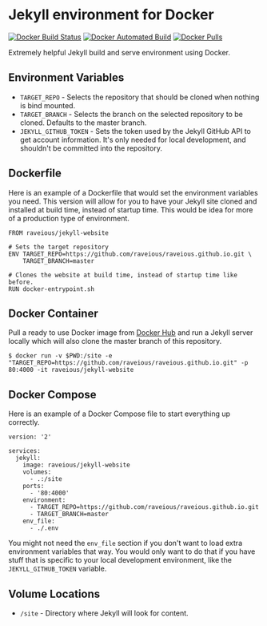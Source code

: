 # Jekyll environment for Docker

[![Docker Build Status](https://img.shields.io/docker/build/raveious/jekyll-website.svg)](https://hub.docker.com/r/raveious/jekyll-website/) [![Docker Automated Build](https://img.shields.io/docker/automated/raveious/jekyll-website.svg)](https://hub.docker.com/r/raveious/jekyll-website/) [![Docker Pulls](https://img.shields.io/docker/pulls/raveious/jekyll-website.svg)](https://hub.docker.com/r/raveious/jekyll-website/)

Extremely helpful Jekyll build and serve environment using Docker.

## Environment Variables

- `TARGET_REPO` - Selects the repository that should be cloned when nothing is bind mounted.
- `TARGET_BRANCH` - Selects the branch on the selected repository to be cloned. Defaults to the master branch.
- `JEKYLL_GITHUB_TOKEN` - Sets the token used by the Jekyll GitHub API to get account information. It's only needed for local development, and shouldn't be committed into the repository.

## Dockerfile

Here is an example of a Dockerfile that would set the environment variables you need. This version will allow for you to have your Jekyll site cloned and installed at build time, instead of startup time. This would be idea for more of a production type of environment.
```
FROM raveious/jekyll-website

# Sets the target repository
ENV TARGET_REPO=https://github.com/raveious/raveious.github.io.git \
    TARGET_BRANCH=master

# Clones the website at build time, instead of startup time like before.
RUN docker-entrypoint.sh
```

## Docker Container

Pull a ready to use Docker image from [Docker Hub](https://hub.docker.com/r/raveious/jekyll-website) and run a Jekyll server locally which will also clone the master branch of this repository.
```
$ docker run -v $PWD:/site -e "TARGET_REPO=https://github.com/raveious/raveious.github.io.git" -p 80:4000 -it raveious/jekyll-website
```

## Docker Compose

Here is an example of a Docker Compose file to start everything up correctly.
```
version: '2'

services:
  jekyll:
    image: raveious/jekyll-website
    volumes:
      - .:/site
    ports:
      - '80:4000'
    environment:
      - TARGET_REPO=https://github.com/raveious/raveious.github.io.git
      - TARGET_BRANCH=master
    env_file:
      - ./.env
```

You might not need the `env_file` section if you don't want to load extra environment variables that way. You would only want to do that if you have stuff that is specific to your local development environment, like the `JEKYLL_GITHUB_TOKEN` variable.

## Volume Locations

- `/site` - Directory where Jekyll will look for content.
